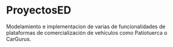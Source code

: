 # ProyectosED
Modelamiento e implementacion de varias de funcionalidades de plataformas de   comercialización de vehículos como Patiotuerca o CarGurus.
